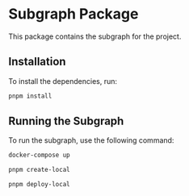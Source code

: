 

# Subgraph Package

This package contains the subgraph for the project.

## Installation

To install the dependencies, run:

```bash
pnpm install
```

## Running the Subgraph

To run the subgraph, use the following command:

```bash
docker-compose up
```

```bash
pnpm create-local
```

```bash
pnpm deploy-local
```